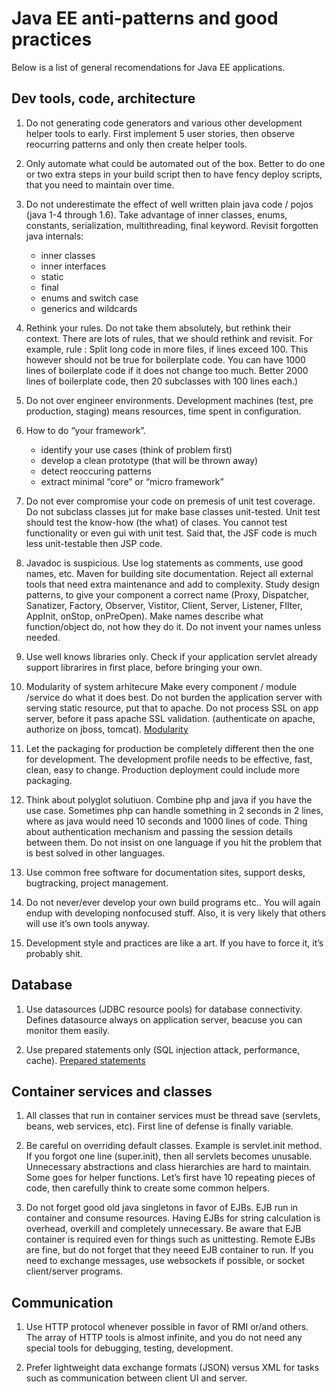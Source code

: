 # Java EE anti-patterns and good practices

Below is a list of general recomendations for Java EE applications. 

## Dev tools, code, architecture

1. Do not generating code generators and various other development helper tools to early. First implement 5 user stories, then observe reocurring patterns and only then create helper tools.

1. Only automate what could be automated out of the box. Better to do one or two extra steps in your build script then to have fency deploy scripts, that you need to maintain over time.

1. Do not underestimate the effect of well written plain java code / pojos (java 1-4 through 1.6). Take advantage of inner classes, enums, constants, serialization, multithreading, final keyword. Revisit forgotten  java internals:
    * inner classes
    * inner interfaces
    * static 
    * final
    * enums and switch case
    * generics and wildcards

1. Rethink your rules. Do not take them absolutely, but rethink their context.  There are lots of rules, that we should rethink and revisit. For example, rule : Split long code in more files, if lines exceed 100. This however should not be true for boilerplate code. You can have 1000 lines of boilerplate code if it does not change too much. Better 2000 lines of boilerplate code, then 20 subclasses with 100 lines each.)

1. Do not over engineer environments. Development machines (test, pre production, staging) means resources, time spent in configuration.

1. How to do “your framework”. 
    * identify your use cases (think of problem first)
    * develop a clean prototype (that will be thrown away)
    * detect reoccuring patterns
    * extract minimal “core” or “micro framework”

1. Do not ever compromise your code on premesis of unit test coverage. Do not subclass classes jut for make base classes unit-tested. Unit test should test the know-how (the what) of clases. You cannot test functionality or even gui with unit test. Said that, the JSF code is much less unit-testable then JSP code. 

1. Javadoc is suspicious. Use log statements as comments, use good names, etc. Maven for building site documentation. Reject all external tools that need extra maintenance and add to complexity. Study design patterns, to give your component a correct name (Proxy, Dispatcher, Sanatizer, Factory, Observer, Vistitor, Client, Server, Listener, FIlter, AppInit, onStop, onPreOpen). Make names describe what function/object do, not how they do it.  Do not invent your names unless needed. 

1. Use well knows libraries only. Check if your application servlet already support librarires in first place, before bringing your own.

1. Modularity of system arhitecure
Make every component / module /service do what it does best. Do not burden the application server with serving static resource, put that to apache. Do not process SSL on app server, before it pass apache SSL validation. (authenticate on apache, authorize on jboss, tomcat). [Modularity](http://cdn.dzone.com/sites/all/files/refcardz/rc166-010d-ModularityPatterns_0.pdf)

1. Let the packaging for production be completely different then the one for development. The development profile needs to be effective, fast, clean, easy to change. Production deployment could include more packaging.

1. Think about polyglot solutiuon. Combine php and java if you have the use case. Sometimes php can handle something in 2 seconds in 2 lines, where as java would need 10 seconds and 1000 lines of code. Thing about authentication mechanism and passing the session details between them. Do not insist on one language if you hit the problem that is best solved in other languages.

1. Use common free software for documentation sites, support desks, bugtracking, project management.

1. Do not never/ever develop your own build programs etc.. You will again endup with developing nonfocused stuff. Also, it is very likely that others will use it’s own tools anyway.

1. Development style and practices are like a art. If you have to force it, it’s probably shit.

## Database

1. Use datasources (JDBC resource pools) for database connectivity. Defines datasource always on application server, beacuse you can monitor them easily.

1. Use prepared statements only (SQL injection attack, performance, cache).
[Prepared statements](http://www.theserverside.com/news/1365244/Why-Prepared-Statements-are-important-and-how-to-use-them-properly)

## Container services and classes

1. All classes that run in container services must be thread save (servlets, beans, web services, etc). First line of defense is finally variable.

1. Be careful on overriding default classes. Example is servlet.init method. If you forgot one line (super.init), then all servlets becomes unusable. Unnecessary abstractions and class hierarchies are hard to maintain. Some goes for helper functions. Let’s first have 10 repeating pieces of code, then carefully think to create some common helpers.

1. Do not forget good old java singletons in favor of EJBs. EJB run in container and consume resources. Having EJBs for string calculation is overhead, overkill and completely unnecessary. Be aware that EJB container is required even for things such as unittesting. Remote EJBs are fine, but do not forget that they neeed EJB container to run. If you need to exchange messages, use websockets if possible, or socket client/server programs.

## Communication

1. Use HTTP protocol whenever possible in favor of RMI or/and others. The array of HTTP tools is almost infinite, and you do not need any special tools for debugging, testing, development.

1. Prefer lightweight data exchange formats (JSON) versus XML for tasks such as communication between client UI and server. 

